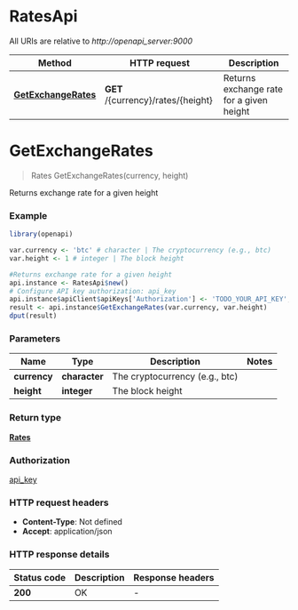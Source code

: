 # RatesApi

All URIs are relative to *http://openapi_server:9000*

Method | HTTP request | Description
------------- | ------------- | -------------
[**GetExchangeRates**](RatesApi.md#GetExchangeRates) | **GET** /{currency}/rates/{height} | Returns exchange rate for a given height


# **GetExchangeRates**
> Rates GetExchangeRates(currency, height)

Returns exchange rate for a given height

### Example
```R
library(openapi)

var.currency <- 'btc' # character | The cryptocurrency (e.g., btc)
var.height <- 1 # integer | The block height

#Returns exchange rate for a given height
api.instance <- RatesApi$new()
# Configure API key authorization: api_key
api.instance$apiClient$apiKeys['Authorization'] <- 'TODO_YOUR_API_KEY';
result <- api.instance$GetExchangeRates(var.currency, var.height)
dput(result)
```

### Parameters

Name | Type | Description  | Notes
------------- | ------------- | ------------- | -------------
 **currency** | **character**| The cryptocurrency (e.g., btc) | 
 **height** | **integer**| The block height | 

### Return type

[**Rates**](rates.md)

### Authorization

[api_key](../README.md#api_key)

### HTTP request headers

 - **Content-Type**: Not defined
 - **Accept**: application/json

### HTTP response details
| Status code | Description | Response headers |
|-------------|-------------|------------------|
| **200** | OK |  -  |

